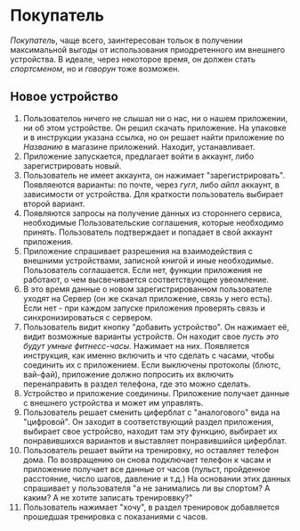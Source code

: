 # Покупатель
*Покупатель*, чаще всего, заинтересован тольок в получении максимальной выгоды от использования приодретенного им внешнего устройства. В идеале, через некоторое время, он должен стать *спортсменом*, но и *говорун* тоже возможен.

## Новое устройство
1. Пользователоь ничего не слышал ни о нас, ни о нашем приложении, ни об этом устройстве. Он решил скачать приложение. На упаковке и в инструкции указана ссылка, но он решает найти приложение по *Названию* в магазине приложений. Находит, устанавливает.
2. Приложение запускается, предлагает войти в аккаунт, либо зарегистрировать новый.
3. Пользователь не имеет аккаунта, он нажимает "зарегистрировать". Появляеются варианты: по почте, через *гугл*, либо *айпл* аккаунт, в зависимости от устройства. Для краткости пользователь выбирает второй вариант.
4. Появляются запросы на получение данных из стороннего сервиса, необходимые Пользовательские соглашения, которые необходимо принять. Пользователь подтверждает и попадает в свой аккаунт приложения. 
5. Приложение спрашивает разрешения на взаимодействия с внешними устройствами, записной книгой и иные необходимые. Пользователь соглашается. Если нет, функции приложения не работают, о чем высвечивается соответствующее увеомление.
6. В это время данные о новом зарегистрированном пользователе уходят на Сервер (он же скачал приложение, связь у него есть). Если нет - при каждом запуске приложения проверять связь и синхронизироваться с сервером.
7. Пользователь видит кнопку "добавить устройство". Он нажимает её, видит возможные варианты устройств. Он находит свое *пусть это будут умные фитнесс-часы*. Нажимает на них. Появляется инструкция, как именно включить и что сделать с часами, чтобы соединить их с приложением. Если выключены протоколы (блютс, вай-фай), приложение должно попросить их включить перенаправить в раздел телефона, где это можно сделать.
8. Устройство и приложение соединины. Приложение получает данные с внешнего устройства и может им управлять. 
9. Пользователь решает сменить циферблат с "аналогового" вида на "цифровой". Он заходит в соответствующий раздел приложения, выбирает свое устройсво, находит там эту функцию, выбирает их понравившихся вариантов и выставляет понравившийся циферблат.
10. Пользователь решает выйти на тренировку, но оставляет телефон дома. По возвращению он снова подключает телефон к часам и приложение получает все данные от часов (пульст, пройденное расстояние, число шагов, давление и т.д.) На основании этих данных спрашивает у пользователя "а не занимались ли вы спортом? А каким? А не хотите записать тренироввку?"
11. Пользователь нажимает "хочу", в раздел тренировок добавляется прошедшая тренировка с показаниями с часов.